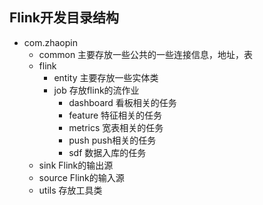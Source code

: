 ## Flink开发目录结构
 - com.zhaopin
     * common 主要存放一些公共的一些连接信息，地址，表
     - flink
	 	* entity 主要存放一些实体类
	 	* job 存放flink的流作业
			 - dashboard  看板相关的任务
			 - feature 特征相关的任务
			 - metrics 宽表相关的任务
			 - push push相关的任务
			 - sdf 数据入库的任务
	 * sink Flink的输出源
	 * source Flink的输入源
	 * utils 存放工具类
